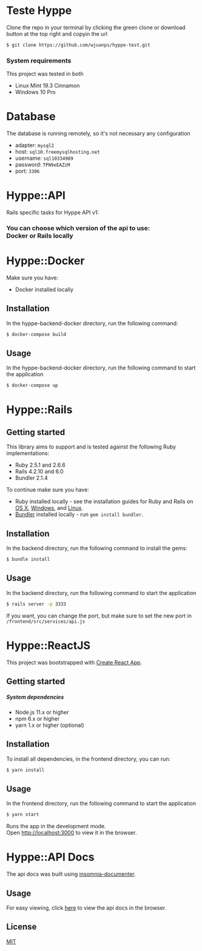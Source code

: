 # Teste Hyppe

Clone the repo in your terminal by clicking the green clone or download button at the top right and copyin the url

```sh
$ git clone https://github.com/wjuanps/hyppe-test.git
```

### System requirements

This project was tested in both

* Linux Mint 19.3 Cinnamon
* Windows 10 Pro

# Database

The database is running remotely, so it's not necessary any configuration

* adapter: `mysql2`
* host: `sql10.freemysqlhosting.net`
* username: `sql10334989`
* password: `TPN9eEAZzM`
* port: `3306`

# Hyppe::API

Rails specific tasks for Hyppe API v1:

### You can choose which version of the api to use:<br /> Docker or Rails locally

# Hyppe::Docker

Make sure you have:

* Docker installed locally

## Installation

In the hyppe-backend-docker directory, run the following command:

```sh
$ docker-compose build
```

## Usage

In the hyppe-backend-docker directory, run the following command to start the application

```sh
$ docker-compose up
```

# Hyppe::Rails

## Getting started

This library aims to support and is tested against the following Ruby implementations:

* Ruby 2.5.1 and 2.6.6
* Rails 4.2.10 and 6.0
* Bundler 2.1.4

To continue make sure you have:

* Ruby installed locally - see the installation guides for Ruby and Rails on [OS X](http://guides.railsgirls.com/install#setup-for-os-x), [Windows](http://guides.railsgirls.com/install#setup-for-windows), and [Linux](http://guides.railsgirls.com/install#setup-for-linux).
* [Bundler](https://bundler.io/) installed locally - run `gem install bundler`.

## Installation

In the backend directory, run the following command to install the gems:

```sh
$ bundle install
```

## Usage

In the backend directory, run the following command to start the application

```sh
$ rails server -p 3333
```

If you want, you can change the port, but make sure to set the new port in `/frontend/src/services/api.js`

# Hyppe::ReactJS

This project was bootstrapped with [Create React App](https://github.com/facebook/create-react-app).

## Getting started

##### System dependencies

* Node.js 11.x or higher
* npm 6.x or higher
* yarn 1.x or higher (optional)

## Installation

To install all dependencies, in the frontend directory, you can run:

```sh
$ yarn install
```

## Usage

In the frontend directory, run the following command to start the application

```sh
$ yarn start
```

Runs the app in the development mode.<br />
Open [http://localhost:3000](http://localhost:3000) to view it in the browser.

# Hyppe::API Docs

The api docs was built using [insomnia-documenter](https://www.npmjs.com/package/insomnia-documenter).

## Usage

For easy viewing, click [here](https://wjuan-ps.000webhostapp.com/) to view the api docs in the browser.

## License
[MIT](https://choosealicense.com/licenses/mit/)
